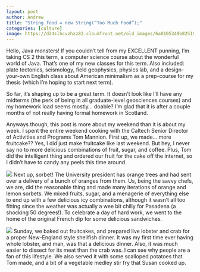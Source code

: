 ```yaml
---
layout: post
author: Andrew
title: "String food = new String(“Too Much Food”);"
categories: [culture]
image: https://d24slhcvzhzz82.cloudfront.net/old_images/6a0105349b8251970b0240a4dd0b15200d-800wi.jpg
---
```



Hello, Java monsters! If you couldn’t tell from my EXCELLENT punning, I’m taking CS 2 this term, a computer science course about the wonderful world of Java. That’s one of my new classes for this term. Also included: plate tectonics, seismology, field geophysics, physics lab, and a design-your-own English class about American minimalism as a prep-course for my thesis (which I’m hoping to start next term).

So far, it’s shaping up to be a great term. It doesn’t look like I’ll have any midterms (the perk of being in all graduate-level geosciences courses) and my homework load seems mostly… doable? I’m glad that it is after a couple months of not really having formal homework in Scotland.

Anyways though, this post is more about my weekend than it is about my week. I spent the entire weekend cooking with the Caltech Senior Director of Activities and Programs Tom Mannion. First up, we made… more fruitcake?? Yes, I did just make fruitcake like last weekend. But hey, I never say no to more delicious combinations of fruit, sugar, and coffee. Plus, Tom did the intelligent thing and ordered our fruit for the cake off the internet, so I didn’t have to candy any peels this time around.


![](https://d24slhcvzhzz82.cloudfront.net/old_images/6a0105349b8251970b0240a501ac35200b-800wi.jpg)
Next up, sorbet! The University president has orange trees and had sent over a delivery of a bunch of oranges from them. Us, being the savvy chefs, we are, did the reasonable thing and made many iterations of orange and lemon sorbets. We mixed fruits, sugar, and a menagerie of everything else to end up with a few delicious icy combinations, although it wasn’t all too fitting since the weather was actually a wee bit chilly for Pasadena (a shocking 50 degrees!). To celebrate a day of hard work, we went to the home of the original French dip for some delicious sandwiches.


![](https://d24slhcvzhzz82.cloudfront.net/old_images/6a0105349b8251970b0240a501ac3b200b-800wi.jpg)
Sunday, we baked out fruitcakes, and prepared live lobster and crab for a proper New-England style shellfish dinner. It was my first time ever having whole lobster, and man, was that a delicious dinner. Also, it was much easier to dissect for its meat than the crab was. I can see why people are a fan of this lifestyle. We also served it with some scalloped potatoes that Tom made, and a bit of a vegetable medley stir fry that Susan cooked up.